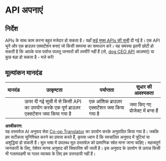 <!--
CO_OP_TRANSLATOR_METADATA:
{
  "original_hash": "a0c78d1dd9d1acdbf7f52e7cc3ebe1a7",
  "translation_date": "2025-08-24T13:11:42+00:00",
  "source_file": "5-browser-extension/2-forms-browsers-local-storage/assignment.md",
  "language_code": "hi"
}
-->
# API अपनाएं

## निर्देश

APIs के साथ काम करना बहुत मजेदार हो सकता है। यहाँ [कई मुफ्त APIs की सूची](https://github.com/public-apis/public-apis) दी गई है। एक API चुनें और एक ब्राउज़र एक्सटेंशन बनाएं जो किसी समस्या का समाधान करे। यह समस्या इतनी छोटी हो सकती है कि आपके पास पर्याप्त पालतू जानवरों की तस्वीरें नहीं हैं (तो, [dog CEO API](https://dog.ceo/dog-api/) आज़माएं) या कुछ बड़ा हो सकता है - मज़े करें!

## मूल्यांकन मानदंड

| मानदंड | उत्कृष्टता                                                                  | पर्याप्तता                                 | सुधार की आवश्यकता       |
| -------- | -------------------------------------------------------------------------- | ---------------------------------------- | ----------------------- |
|          | ऊपर दी गई सूची में से किसी API का उपयोग करके एक पूर्ण ब्राउज़र एक्सटेंशन जमा किया गया है | एक आंशिक ब्राउज़र एक्सटेंशन जमा किया गया है | जमा किए गए प्रोजेक्ट में बग्स हैं |

**अस्वीकरण**:  
यह दस्तावेज़ AI अनुवाद सेवा [Co-op Translator](https://github.com/Azure/co-op-translator) का उपयोग करके अनुवादित किया गया है। जबकि हम सटीकता सुनिश्चित करने का प्रयास करते हैं, कृपया ध्यान दें कि स्वचालित अनुवाद में त्रुटियां या अशुद्धियां हो सकती हैं। मूल भाषा में उपलब्ध मूल दस्तावेज़ को प्रामाणिक स्रोत माना जाना चाहिए। महत्वपूर्ण जानकारी के लिए, पेशेवर मानव अनुवाद की सिफारिश की जाती है। इस अनुवाद के उपयोग से उत्पन्न किसी भी गलतफहमी या गलत व्याख्या के लिए हम उत्तरदायी नहीं हैं।